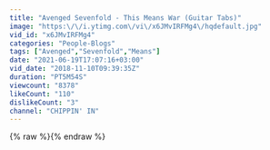 ```yaml
---
title: "Avenged Sevenfold - This Means War (Guitar Tabs)"
image: "https:\/\/i.ytimg.com\/vi\/x6JMvIRFMg4\/hqdefault.jpg"
vid_id: "x6JMvIRFMg4"
categories: "People-Blogs"
tags: ["Avenged","Sevenfold","Means"]
date: "2021-06-19T17:07:16+03:00"
vid_date: "2018-11-10T09:39:35Z"
duration: "PT5M54S"
viewcount: "8378"
likeCount: "110"
dislikeCount: "3"
channel: "CHIPPIN' IN"
---
```

{% raw %}{% endraw %}
